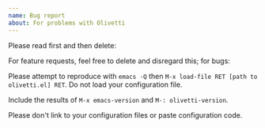 ```yaml
---
name: Bug report
about: For problems with Olivetti
---
```


Please read first and then delete:

For feature requests, feel free to delete and disregard this; for bugs:

Please attempt to reproduce with `emacs -Q` then `M-x load-file RET
[path to olivetti.el] RET`. Do not load your configuration file.

Include the results of `M-x emacs-version` and `M-: olivetti-version`.

Please don't link to your configuration files or paste configuration code.
